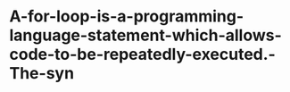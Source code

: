 # A-for-loop-is-a-programming-language-statement-which-allows-code-to-be-repeatedly-executed.-The-syn